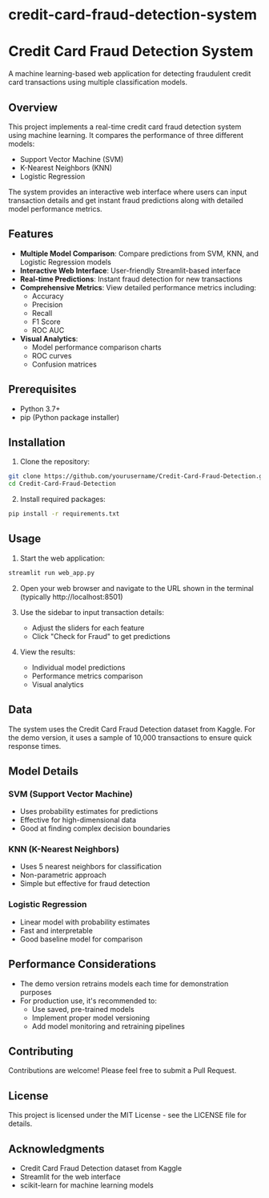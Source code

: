 # credit-card-fraud-detection-system
# Credit Card Fraud Detection System

A machine learning-based web application for detecting fraudulent credit card transactions using multiple classification models.

## Overview

This project implements a real-time credit card fraud detection system using machine learning. It compares the performance of three different models:
- Support Vector Machine (SVM)
- K-Nearest Neighbors (KNN)
- Logistic Regression

The system provides an interactive web interface where users can input transaction details and get instant fraud predictions along with detailed model performance metrics.

## Features

- **Multiple Model Comparison**: Compare predictions from SVM, KNN, and Logistic Regression models
- **Interactive Web Interface**: User-friendly Streamlit-based interface
- **Real-time Predictions**: Instant fraud detection for new transactions
- **Comprehensive Metrics**: View detailed performance metrics including:
  - Accuracy
  - Precision
  - Recall
  - F1 Score
  - ROC AUC
- **Visual Analytics**: 
  - Model performance comparison charts
  - ROC curves
  - Confusion matrices

## Prerequisites

- Python 3.7+
- pip (Python package installer)

## Installation

1. Clone the repository:
```bash
git clone https://github.com/yourusername/Credit-Card-Fraud-Detection.git
cd Credit-Card-Fraud-Detection
```

2. Install required packages:
```bash
pip install -r requirements.txt
```

## Usage

1. Start the web application:
```bash
streamlit run web_app.py
```

2. Open your web browser and navigate to the URL shown in the terminal (typically http://localhost:8501)

3. Use the sidebar to input transaction details:
   - Adjust the sliders for each feature
   - Click "Check for Fraud" to get predictions

4. View the results:
   - Individual model predictions
   - Performance metrics comparison
   - Visual analytics

## Data

The system uses the Credit Card Fraud Detection dataset from Kaggle. For the demo version, it uses a sample of 10,000 transactions to ensure quick response times.

## Model Details

### SVM (Support Vector Machine)
- Uses probability estimates for predictions
- Effective for high-dimensional data
- Good at finding complex decision boundaries

### KNN (K-Nearest Neighbors)
- Uses 5 nearest neighbors for classification
- Non-parametric approach
- Simple but effective for fraud detection

### Logistic Regression
- Linear model with probability estimates
- Fast and interpretable
- Good baseline model for comparison

## Performance Considerations

- The demo version retrains models each time for demonstration purposes
- For production use, it's recommended to:
  - Use saved, pre-trained models
  - Implement proper model versioning
  - Add model monitoring and retraining pipelines

## Contributing

Contributions are welcome! Please feel free to submit a Pull Request.

## License

This project is licensed under the MIT License - see the LICENSE file for details.

## Acknowledgments

- Credit Card Fraud Detection dataset from Kaggle
- Streamlit for the web interface
- scikit-learn for machine learning models
